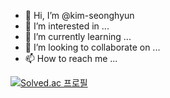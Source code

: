 - 👋 Hi, I’m @kim-seonghyun
- 👀 I’m interested in ...
- 🌱 I’m currently learning ...
- 💞️ I’m looking to collaborate on ...
- 📫 How to reach me ...

[![Solved.ac
프로필](http://mazassumnida.wtf/api/generate_badge?boj={aruesin2})](https://solved.ac/{aruesin2})
<!---
kim-seonghyun/kim-seonghyun is a ✨ special ✨ repository because its `README.md` (this file) appears on your GitHub profile.
You can click the Preview link to take a look at your changes.
--->
